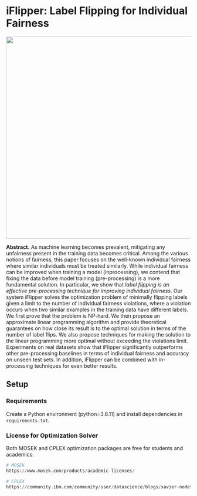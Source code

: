 # iFlipper: Label Flipping for Individual Fairness

<p align="center"><img src=https://user-images.githubusercontent.com/101304719/158541595-88d0ed61-9b27-4ada-9366-0a6410d403d2.png width="550"></p>

**Abstract.** As machine learning becomes prevalent, mitigating any unfairness present in the training data becomes critical. Among the various notions of fairness, this paper focuses on the well-known individual fairness where similar individuals must be treated similarly. While individual fairness can be improved when training a model (inprocessing), we contend that fixing the data before model training (pre-processing) is a more fundamental solution. In particular, we show that *label flipping is an effective pre-processing technique for improving individual fairness*. Our system iFlipper solves the optimization problem of minimally flipping labels given a limit to the number of individual fairness violations, where a violation occurs when two similar examples in the training data have different labels. We first prove that the problem is NP-hard. We then propose an approximate linear programming algorithm and provide theoretical guarantees on how close its result is to the optimal solution in terms of the number of label flips. We also propose techniques for making the solution to the linear programming more optimal without exceeding the violations limit. Experiments on real datasets show that iFlipper significantly outperforms other pre-processing baselines in terms of individual fairness and accuracy on unseen test sets. In addition, iFlipper can be combined with in-processing techniques for even better results.

## Setup

### Requirements
Create a Python environment (python=3.8.11) and install dependencies in ```requirements.txt```.

### License for Optimization Solver
Both MOSEK and CPLEX optimization packages are free for students and academics.
```python
# MOSEK
https://www.mosek.com/products/academic-licenses/

# CPLEX
https://community.ibm.com/community/user/datascience/blogs/xavier-nodet1/2020/07/09/cplex-free-for-students
```
